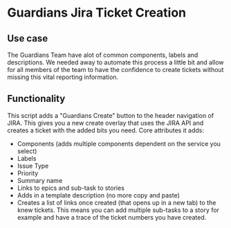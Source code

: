 # Guardians Jira Ticket Creation

## Use case
The Guardians Team have alot of common components, labels and descriptions. We needed away to automate this process a little bit and allow for all members of the team to have the confidence to create tickets without missing this vital reporting information. 

## Functionality
This script adds a "Guardians Create" button to the header navigation of JIRA. This gives you a new create overlay that uses the JIRA API and creates a ticket with the added bits you need. Core attributes it adds:
* Components (adds multiple components dependent on the service you select)
* Labels 
* Issue Type
* Priority
* Summary name
* Links to epics and sub-task to stories
* Adds in a template description (no more copy and paste)
* Creates a list of links once created (that opens up in a new tab) to the knew tickets. This means you can add multiple sub-tasks to a story for example and have a trace of the ticket numbers you have created.